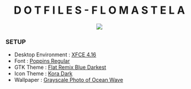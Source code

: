 <h1 align="center"> D O T F I L E S  -  F L O M A S T E L A </h1>
<p align="center"> <img src="https://github.com/iluviums/Dotfiles-Flomastela/blob/main/Screenshot.png"/> </p>

### SETUP

* Desktop Environment : [XFCE 4.16](https://xfce.org/download)
* Font : [Poppins Regular](https://fonts.google.com/specimen/Poppins)
* GTK Theme : [Flat Remix Blue Darkest](https://github.com/daniruiz/Flat-Remix-GTK)
* Icon Theme : [Kora Dark](https://github.com/bikass/kora)
* Wallpaper : [Grayscale Photo of Ocean Wave](https://unsplash.com/photos/yhGKFG2YTeU)
